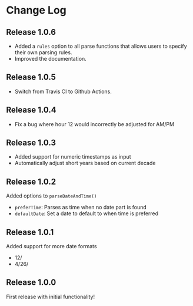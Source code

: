 # Change Log

## Release 1.0.6
- Added a `rules` option to all parse functions that allows users to specify their own parsing rules.
- Improved the documentation.

## Release 1.0.5
- Switch from Travis CI to Github Actions.

## Release 1.0.4
- Fix a bug where hour 12 would incorrectly be adjusted for AM/PM

## Release 1.0.3
- Added support for numeric timestamps as input
- Automatically adjust short years based on current decade

## Release 1.0.2
Added options to `parseDateAndTime()`
- `preferTime`: Parses as time when no date part is found
- `defaultDate`: Set a date to default to when time is preferred

## Release 1.0.1
Added support for more date formats
- 12/
- 4/26/

## Release 1.0.0
First release with initial functionality!